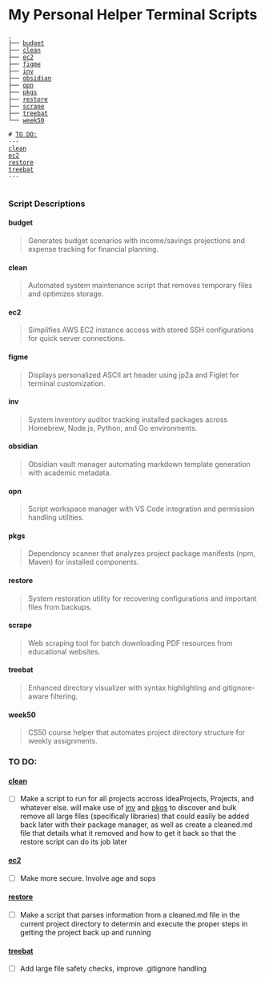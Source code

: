 # My Personal Helper Terminal Scripts

[//]: # (Tree with anchor links - use HTML to preserve formatting)
<pre class="highlight"><code>.
├── <a href="#budget">budget</a>
├── <a href="#clean">clean</a>
├── <a href="#ec2">ec2</a>
├── <a href="#figme">figme</a>
├── <a href="#inv">inv</a>
├── <a href="#obsidian">obsidian</a>
├── <a href="#opn">opn</a>
├── <a href="#pkgs">pkgs</a>
├── <a href="#restore">restore</a>
├── <a href="#scrape">scrape</a>
├── <a href="#treebat">treebat</a>
└── <a href="#week50">week50</a>

# </span><a href="#todo">TO DO:</a>
---
<a href="#clean">clean</a>
<a href="#todo-ec2">ec2</a>
<a href="#restore">restore</a>
<a href="#todo-treebat">treebat</a>
---

</code></pre>

### Script Descriptions

#### budget
> Generates budget scenarios with income/savings projections and expense tracking for financial planning.

#### clean
> Automated system maintenance script that removes temporary files and optimizes storage.

#### ec2
> Simplifies AWS EC2 instance access with stored SSH configurations for quick server connections.

#### figme
> Displays personalized ASCII art header using jp2a and Figlet for terminal customization.

#### inv
> System inventory auditor tracking installed packages across Homebrew, Node.js, Python, and Go environments.

#### obsidian
> Obsidian vault manager automating markdown template generation with academic metadata.

#### opn
> Script workspace manager with VS Code integration and permission handling utilities.

#### pkgs
> Dependency scanner that analyzes project package manifests (npm, Maven) for installed components.

#### restore
> System restoration utility for recovering configurations and important files from backups.

#### scrape
> Web scraping tool for batch downloading PDF resources from educational websites.

#### treebat
> Enhanced directory visualizer with syntax highlighting and gitignore-aware filtering.

#### week50
> CS50 course helper that automates project directory structure for weekly assignments.

### <span id="todo"></span>TO DO:

#### <span id="clean"></span><a href="#clean">clean</a>
- [ ] Make a script to run for all projects accross IdeaProjects, Projects, and whatever else. will make use of <a href="#inv">inv</a> and <a href="#pkgs">pkgs</a> to discover and bulk remove all large files (specificaly libraries) that could easily be added back later with their package manager, as well as create a cleaned.md file that details what it removed and how to get it back so that the restore script can do its job later

#### <span id="todo-ec2"></span><a href="#ec2">ec2</a>
- [ ] Make more secure. Involve age and sops

#### <span id="restore"></span><a href="#restore">restore</a>
- [ ] Make a script that parses information from a cleaned.md file in the current project directory to determin and execute the proper steps in getting the project back up and running

#### <span id="todo-treebat"></span><a href="#treebat">treebat</a>
- [ ] Add large file safety checks, improve .gitignore handling
